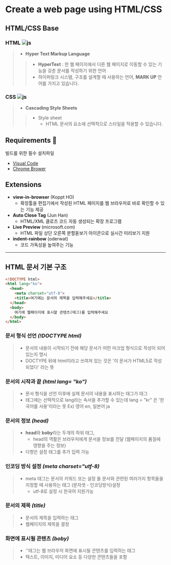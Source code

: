 # Create a web page using HTML/CSS

## HTML/CSS Base
### HTML ![js](https://img.shields.io/badge/HTML-F7DF1E?style=for-the-badge&logo=JavaScript&logoColor=white)
> + **Hyper Text Markup Language**
> >  + **HyperText** : 한 웹 페이지에서 다른 웹 페이지로 이동할 수 있는 기능을 갖춘 문서를 작성하기 위한 언어
> >  + 하이퍼링크 시스템, 구조를 설계할 때 사용하는 언어, **MARK UP** 언어를 가지고 있습니다.

### CSS ![js](https://img.shields.io/badge/CSS-239120?&style=for-the-badge&logo=css3&logoColor=white)
> + **Cascading Style Sheets**
> > + Style sheet
> >    - HTML 문서의 요소에 선택적으로 스타일을 적용할 수 있습니다.


## Requirements :floppy_disk:
빌드를 위한 필수 설치파일
+ [Visual Code](https://code.visualstudio.com)
+ [Chrome Brower](https://support.google.com/chrome/answer/95346?hl=ko&co=GENIE.Platform%3DDesktop)

## Extensions
+ **view-in-browser** (Koppt HO)
  + 확장툴을 편집기에서 작성된 HTML 페이지를 웹 브라우저로 바로 확인할 수 있는 기능 제공
+ **Auto Close Tag** (Jun Han)
  + HTML/XML 클로즈 코드 자동 생성되는 확장 프로그램
+ **Live Preview** (microsoft.com)
  + HTML 파일 상단 오른쪽 분할돋보기 아이콘으로 실시간 미리보기 지원
+ **indent-rainbow** (oderwat)
  + 코드 가독성을 높여주는 기능
---

## HTML 문서 기본 구조
``` HTML
<!DOCTYPE html>
<html lang="ko">
  <head>
    <meta charset="utf-8">
    <title>여기에는 문서의 제목을 입력해주세요</title>
  </head>
  <body>
    여기에 웹페이지에 표시할 콘텐츠(태그)를 입력해주세요
  </body>
</html>
```

### 문서 형식 선언 ***(!DOCTYPE html)***
> + 문서의 내용이 시작되기 전에 해당 문서가 어떤 마크업 형식으로 작성이 되어있는지 명시
>  + DOCTYPE 뒤에 html이라고 쓰여져 있는 것은 '이 문서가 HTML5로 작성되었다' 라는 뜻

### 문서의 시작과 끝 ***(html lang= "ko")***
> + 문서 형식을 선언 이후에 실제 문서의 내용을 표시하는 태그가 <html> 태그
>  + 태그에는 선택적으로 lang라는 속서을 추가할 수 있는데 lang = "kr" 은 '한국어를 사용'이라는 뜻 Ex) 영어 en, 일본어 ja 

### 문서의 정보 ***(head)***
> + **head**와 **boby**라는 두개의 하위 태그, 
>    + head의 역활은 브라우저에게 문서을 정보를 전달 (웹페이지의 품질에 영향을 주는 정보)
> + 다향은 설정 태그를 추가 입력 가능

### 인코딩 방식 설정 ***(meta charset="utf-8)***
> + meta 태그는 문서의 키워드 또는 설정 들 문서와 관련된 여러가지 항목들을 지정할 때 사용하는 태그 (문자셋 - 인코딩방식)설정
>    + utf-8로 설정 시 한국어 지원가능

### 문서의 제목 ***(title)***
> + 문서의 제목을 입력하는 태그
> + 웹페이지의 제목을 결정

### 화면에 표시될 콘텐츠 ***(boby)***
> + ''태그는 웹 브라우저 화면에 표시될 콘텐츠를 입력하는 태그
> + 텍스트, 이미지, 미디어 요소 등 다양한 콘텐츠들을 포함
